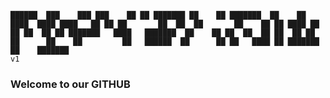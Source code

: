 `
██████  ███    ███ ███    ██ ██ ███████ ██    ██ ███████ 
██    ██ ████  ████ ████   ██ ██ ██       ██  ██  ██      
██    ██ ██ ████ ██ ██ ██  ██ ██ ███████   ████   ███████ 
██    ██ ██  ██  ██ ██  ██ ██ ██      ██    ██         ██ 
 ██████  ██      ██ ██   ████ ██ ███████    ██    ███████ 
                                                        v1 `

### Welcome to our GITHUB

<!--
**omnisophia/omnisophia** is a ✨ _special_ ✨ repository because its `README.md` (this file) appears on your GitHub profile.

Here are some ideas to get you started:

- 🔭 I’m currently working on ...
- 🌱 I’m currently learning ...
- 👯 I’m looking to collaborate on ...
- 🤔 I’m looking for help with ...
- 💬 Ask me about ...
- 📫 How to reach me: ...
- 😄 Pronouns: ...
- ⚡ Fun fact: ...
-->

